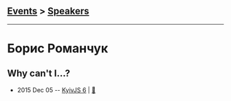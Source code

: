 ## [Events](../README.md) > [Speakers](../speakers.md)
---

# Борис Романчук

## Why can&#39;t I…?
- 2015 Dec 05 -- [KyivJS 6](https://www.youtube.com/watch?v=E0oIKEpOs58)  | [:notebook:](https://docs.google.com/presentation/d/1U8r--zX0asyRKv0aH51L0354hQD2wt2xMAfCSH0X7KA/edit)  
